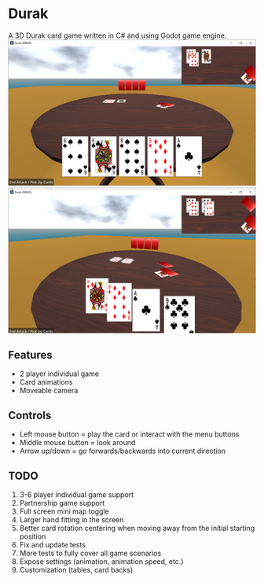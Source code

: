 # Durak
A 3D Durak card game written in C# and using Godot game engine.
![gameplay image 1](images/gameplay1.png)
![gameplay image 2](images/gameplay2.png)

## Features
- 2 player individual game
- Card animations
- Moveable camera

## Controls
- Left mouse button = play the card or interact with the menu buttons
- Middle mouse button = look around
- Arrow up/down = go forwards/backwards into current direction

## TODO 
1. 3-6 player individual game support
2. Partnership game support
3. Full screen mini map toggle
4. Larger hand fitting in the screen
5. Better card rotation centering when moving away from the initial starting position
6. Fix and update tests
7. More tests to fully cover all game scenarios
8. Expose settings (animation, animation speed, etc.)
9. Customization (tables, card backs)
